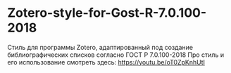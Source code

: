 # Zotero-style-for-Gost-R-7.0.100-2018
Стиль для программы Zotero, адаптированный под создание библиографических списков согласно ГОСТ Р 7.0.100-2018
Про стиль и его использование смотреть здесь: https://youtu.be/oT0ZpKnhUtI
